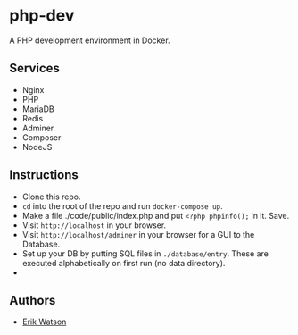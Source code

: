 # php-dev

A PHP development environment in Docker.


## Services

  + Nginx
  + PHP
  + MariaDB
  + Redis
  + Adminer
  + Composer
  + NodeJS


## Instructions

  + Clone this repo.
  + `cd` into the root of the repo and run `docker-compose up`.
  + Make a file ./code/public/index.php and put `<?php phpinfo();` in it. Save.
  + Visit `http://localhost` in your browser.
  + Visit `http://localhost/adminer` in your browser for a GUI to the Database. 
  + Set up your DB by putting SQL files in `./database/entry`. These are executed alphabetically on first run (no data directory). 
  + 

## Authors

 - [Erik Watson](mailto:erik@erikwatson.me)
